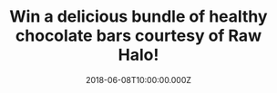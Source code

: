 ---
campaign-uuid: "c-d41e0dca-e7e7-4c95-ab07-b2e58f58ebe8"
type: "Competition"
category: "Food"
date: "2018-06-08T10:00:00.000Z"
end-date: "2018-06-28T23:59:00.000Z"
disable-form: false
is_promoted: false
has_entry_page: true
title: "Win a delicious bundle of healthy chocolate bars courtesy of Raw Halo!"
competition-description: "<p>Who doesn’t love chocolate? and who doesn’t love it even\
  \ more if it’s organic, vegan friendly, gluten-free, and refined sugar free? WE\
  \ DO! That is why we’re giving away a delicious bundle of raw healthy chocolate\
  \ bars for one lucky NME AAA member to win!</p>\n<p>These chocolate bars are guilt\
  \ free and glowing with goodness! Wanna try them? Click below!</p>\n"
hero-header: "Win a delicious bundle of healthy chocolate bars courtesy of Raw Halo!"
terms-confirmation: "N/A"
banner-img: "https://assets.expresslyapp.com/asset-7f4edf43-b834-4918-a53d-fc0eb869d2a6.jpg"
logo-left-href: "https://rawhalo.com"
logo-left-image: "https://assets.expresslyapp.com/6cfd64d1-5159-4f88-aa60-26969fa2b013-thumb.png"
logo-left-title: "Raw Halo"
bg-image-hero: "https://assets.expresslyapp.com/asset-9b9b9f8e-8c2a-4eb9-bcb5-050f24122d9a.jpg"
bg-image-first: "https://assets.expresslyapp.com/asset-bb2980e5-f4bc-4380-90fb-f4d98526d357.jpg"
bg-image-second: "https://assets.expresslyapp.com/asset-f3430479-cbaf-40a0-a2c0-362c7b8e0ceb.jpg"
bg-image-third: "https://assets.expresslyapp.com/asset-a2005f73-598e-47c4-ada1-f013d7e5dfaa.jpg"
section1-content: "<p>Starting small, Raw Halo founder Meg, began the business of\
  \ making organic raw chocolate in 2014 from her London flat, devising homemade recipes\
  \ for chocolate treats which not only tasted great, but were glowing with goodness.</p>\n\
  <p>Searching the shelves of local stockists for a healthier chocolate bar that still\
  \ tasted delicious, she was soon disappointed with those that she found.This proved\
  \ to be her inspiration to dream up a healthier treat which utilised the finest\
  \ organic ingredients and only a little natural sweetener.</p>\n"
section2-content: "<p>Driven by her passion for eating well, Raw Halo was born, where\
  \ organic raw Peruvian cacao meets organic coconut sugar and other natural, plant-based\
  \ ingredients.</p>\n\_<p>With the support of local retailers, her collection of\
  \ bars quickly grew in popularity, and now the brand can be found in more than 1,000\
  \ stores in over 25 countries worldwide!</p>\n"
section3-content: "<p>Pure Dark, Pure Mylk,  Mylk + Salted Caramel bars all winning\
  \ prestigious Great Taste Awards, recognising Raw Halo as the raw chocolate bar\
  \ which tastes as delicious as it looks!</p>\n<p>If you cannot wait to try their\
  \ amazing and tasty chocolates, now thanks to NME AAA and Raw Halo you can! We’\
  re giving away a delicious bundle of healthy chocolates bars for you! Enter the\
  \ form below and they can be yours!</p>\n<p>Good luck!</p>\n"
entry-title: "Win a delicious bundle of healthy chocolate bars courtesy of Raw Halo!"
entry-content: "<p>Enter the draw to win a delicious bundle of healthy chocolates\
  \ bars courtesy of Raw Halo and get ready to taste their amazing flavours by completing\
  \ the form below before 23:59 on 28th June 2018.</p>\n"
has-winner: true
winner-title: "CONGRATULATIONS to Irene M. who won a delicious bundle of healthy chocolate\
  \ bars curtesy of Raw Halo!"
winner-banner: "https://assets.expresslyapp.com/asset-843443de-63ee-4f0d-8ccf-35105efdbd40.jpg"
prize-description: "A delicious bundle of healthy chocolate bars courtesy of Raw Halo!"
special-conditions: "Multiple entries are allowed up to one every day."
country-restrictions:
- "GB"
---